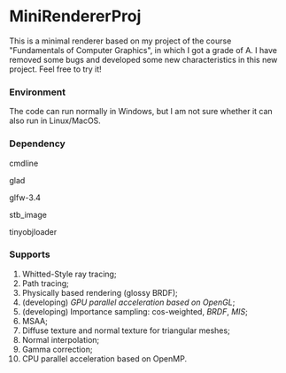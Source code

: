 # MiniRendererProj
This is a minimal renderer based on my project of the course "Fundamentals of Computer Graphics", in which I got a grade of A. I have removed some bugs and developed some new characteristics in this new project. Feel free to try it!



### Environment

The code can run normally in Windows, but I am not sure whether it can also run in Linux/MacOS.



### Dependency

cmdline

glad

glfw-3.4

stb_image

tinyobjloader



### Supports

1. Whitted-Style ray tracing;
2. Path tracing;
3. Physically based rendering (glossy BRDF);
4. (developing) *GPU parallel acceleration based on OpenGL*;
5. (developing) Importance sampling: cos-weighted, *BRDF*, *MIS*;
6. MSAA;
7. Diffuse texture and normal texture for triangular meshes;
8. Normal interpolation;
9. Gamma correction;
10. CPU parallel acceleration based on OpenMP.
